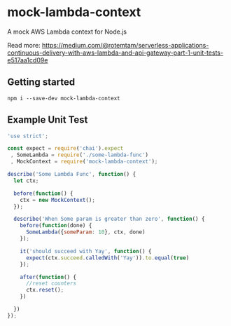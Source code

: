 # mock-lambda-context

A mock AWS Lambda context for Node.js

Read more: https://medium.com/@rotemtam/serverless-applications-continuous-delivery-with-aws-lambda-and-api-gateway-part-1-unit-tests-e517aa1cd09e

## Getting started

`npm i --save-dev mock-lambda-context`

## Example Unit Test

```js
'use strict';

const expect = require('chai').expect
 , SomeLambda = require('./some-lambda-func')
 , MockContext = require('mock-lambda-context');

describe('Some Lambda Func', function() {
  let ctx;

  before(function() {
    ctx = new MockContext();
  });

  describe('When Some param is greater than zero', function() {
    before(function(done) {
      SomeLambda({someParam: 10}, ctx, done)
    });

    it('should succeed with Yay', function() {
      expect(ctx.succeed.calledWith('Yay')).to.equal(true)
    });

    after(function() {
      //reset counters
      ctx.reset();
    })

  })
});
```
